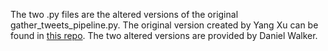 The two .py files are the altered versions of the original gather_tweets_pipeline.py.
The original version created by Yang Xu can be found in [this repo](https://github.com/innerfirexy/tweepy-exp).
The two altered versions are provided by Daniel Walker.
